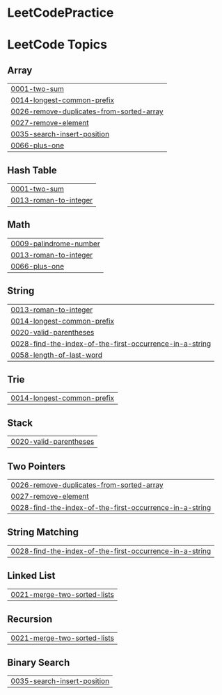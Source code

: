 # LeetCodePractice


<!---LeetCode Topics Start-->
# LeetCode Topics
## Array
|  |
| ------- |
| [0001-two-sum](https://github.com/romainchrishani/LeetCodePractice/tree/master/0001-two-sum) |
| [0014-longest-common-prefix](https://github.com/romainchrishani/LeetCodePractice/tree/master/0014-longest-common-prefix) |
| [0026-remove-duplicates-from-sorted-array](https://github.com/romainchrishani/LeetCodePractice/tree/master/0026-remove-duplicates-from-sorted-array) |
| [0027-remove-element](https://github.com/romainchrishani/LeetCodePractice/tree/master/0027-remove-element) |
| [0035-search-insert-position](https://github.com/romainchrishani/LeetCodePractice/tree/master/0035-search-insert-position) |
| [0066-plus-one](https://github.com/romainchrishani/LeetCodePractice/tree/master/0066-plus-one) |
## Hash Table
|  |
| ------- |
| [0001-two-sum](https://github.com/romainchrishani/LeetCodePractice/tree/master/0001-two-sum) |
| [0013-roman-to-integer](https://github.com/romainchrishani/LeetCodePractice/tree/master/0013-roman-to-integer) |
## Math
|  |
| ------- |
| [0009-palindrome-number](https://github.com/romainchrishani/LeetCodePractice/tree/master/0009-palindrome-number) |
| [0013-roman-to-integer](https://github.com/romainchrishani/LeetCodePractice/tree/master/0013-roman-to-integer) |
| [0066-plus-one](https://github.com/romainchrishani/LeetCodePractice/tree/master/0066-plus-one) |
## String
|  |
| ------- |
| [0013-roman-to-integer](https://github.com/romainchrishani/LeetCodePractice/tree/master/0013-roman-to-integer) |
| [0014-longest-common-prefix](https://github.com/romainchrishani/LeetCodePractice/tree/master/0014-longest-common-prefix) |
| [0020-valid-parentheses](https://github.com/romainchrishani/LeetCodePractice/tree/master/0020-valid-parentheses) |
| [0028-find-the-index-of-the-first-occurrence-in-a-string](https://github.com/romainchrishani/LeetCodePractice/tree/master/0028-find-the-index-of-the-first-occurrence-in-a-string) |
| [0058-length-of-last-word](https://github.com/romainchrishani/LeetCodePractice/tree/master/0058-length-of-last-word) |
## Trie
|  |
| ------- |
| [0014-longest-common-prefix](https://github.com/romainchrishani/LeetCodePractice/tree/master/0014-longest-common-prefix) |
## Stack
|  |
| ------- |
| [0020-valid-parentheses](https://github.com/romainchrishani/LeetCodePractice/tree/master/0020-valid-parentheses) |
## Two Pointers
|  |
| ------- |
| [0026-remove-duplicates-from-sorted-array](https://github.com/romainchrishani/LeetCodePractice/tree/master/0026-remove-duplicates-from-sorted-array) |
| [0027-remove-element](https://github.com/romainchrishani/LeetCodePractice/tree/master/0027-remove-element) |
| [0028-find-the-index-of-the-first-occurrence-in-a-string](https://github.com/romainchrishani/LeetCodePractice/tree/master/0028-find-the-index-of-the-first-occurrence-in-a-string) |
## String Matching
|  |
| ------- |
| [0028-find-the-index-of-the-first-occurrence-in-a-string](https://github.com/romainchrishani/LeetCodePractice/tree/master/0028-find-the-index-of-the-first-occurrence-in-a-string) |
## Linked List
|  |
| ------- |
| [0021-merge-two-sorted-lists](https://github.com/romainchrishani/LeetCodePractice/tree/master/0021-merge-two-sorted-lists) |
## Recursion
|  |
| ------- |
| [0021-merge-two-sorted-lists](https://github.com/romainchrishani/LeetCodePractice/tree/master/0021-merge-two-sorted-lists) |
## Binary Search
|  |
| ------- |
| [0035-search-insert-position](https://github.com/romainchrishani/LeetCodePractice/tree/master/0035-search-insert-position) |
<!---LeetCode Topics End-->
